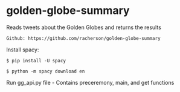 # golden-globe-summary
Reads tweets about the Golden Globes and returns the results

    Github: https://github.com/racherson/golden-globe-summary

Install spacy: 

    $ pip install -U spacy

    $ python -m spacy download en
    
Run gg_api.py file
    - Contains preceremony, main, and get functions
